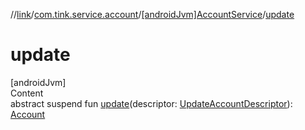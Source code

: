 //[link](../../index.md)/[com.tink.service.account](../index.md)/[[androidJvm]AccountService](index.md)/[update](update.md)



# update  
[androidJvm]  
Content  
abstract suspend fun [update](update.md)(descriptor: [UpdateAccountDescriptor](../[android-jvm]-update-account-descriptor/index.md)): [Account](../../com.tink.model.account/[android-jvm]-account/index.md)  



